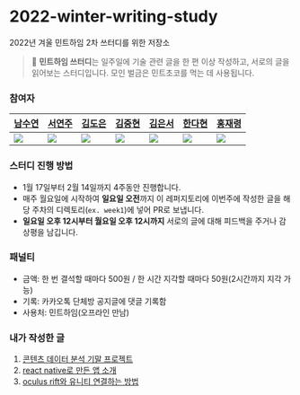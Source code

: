 # 2022-winter-writing-study
2022년 겨울 민트하임 2차 쓰터디를 위한 저장소

> 🌿 **민트하임 쓰터디**는 일주일에 기술 관련 글을 한 편 이상 작성하고, 서로의 글을 읽어보는 스터디입니다. 모인 벌금은 민트초코를 먹는 데 사용됩니다.

### 참여자
|[남수연](https://github.com/mori8)|[서연주](https://github.com/yeonjuSeo)|[김도은](https://github.com/whaeundo25)|[김중현](https://github.com/JoongHyun-Kim)|[김은서](https://github.com/eunseo22mv)|[한다현](https://github.com/ekgus9701)|[홍재령](https://github.com/Jar199)|
|---|---|---|---|---|---|---|
|<img src="https://github.com/mori8.png">|<img src="https://github.com/yeonjuSeo.png">|<img src="https://github.com/whaeundo25.png">|<img src="https://github.com/JoongHyun-Kim.png">|<img src="https://github.com/eunseo22mv.png">|<img src="https://github.com/ekgus9701.png">|<img src="https://github.com/Jar199.png">|


### 스터디 진행 방법
- 1월 17일부터 2월 14일까지 4주동안 진행합니다.
- 매주 월요일에 시작하여 **일요일 오전**까지 이 레퍼지토리에 이번주에 작성한 글을 해당 주차의 디렉토리(`ex. week1`)에 넣어 PR로 보냅니다.
- **일요일 오후 12시부터 월요일 오후 12시까지** 서로의 글에 대해 피드백을 주거나 감상평을 남깁니다.

### 패널티
- 금액: 한 번 결석할 때마다 500원 / 한 시간 지각할 때마다 50원(2시간까지 지각 가능)
- 기록: 카카오톡 단체방 공지글에 댓글 기록함
- 사용처: 민트하임(오프라인 만남)

### 내가 작성한 글
1. [콘텐츠 데이터 분석 기말 프로젝트](https://github.com/ekgus9701/2022-winter-writing-study/blob/main/week1/1%EC%A3%BC%EC%B0%A8%5D%20%EC%BD%98%ED%85%90%EC%B8%A0%20%EB%8D%B0%EC%9D%B4%ED%84%B0%20%EB%B6%84%EC%84%9D%20%ED%94%84%EB%A1%9C%EC%A0%9D%ED%8A%B8.md)</br>
2. [react native로 만든 앱 소개](https://github.com/ekgus9701/2022-winter-writing-study/blob/main/week2/%5B2%EC%A3%BC%EC%B0%A8%5D%20react%20native%EB%A1%9C%20%EB%A7%8C%EB%93%A0%20%EC%95%B1%20%EC%86%8C%EA%B0%9C.md)</br>
3. [oculus rift와 유니티 연결하는 방법](https://github.com/ekgus9701/2022-winter-writing-study/blob/main/week3/oculus%20rift%EC%99%80%20%EC%9C%A0%EB%8B%88%ED%8B%B0%20%EC%97%B0%EA%B2%B0%ED%95%98%EB%8A%94%20%EB%B0%A9%EB%B2%95.md)</br>
